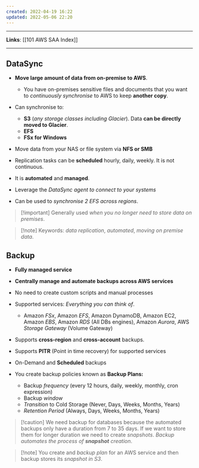 ```yaml
---
created: 2022-04-19 16:22
updated: 2022-05-06 22:20
---
```

---
**Links**: [[101 AWS SAA Index]]

---
## DataSync
- **Move large amount of data from on-premise to AWS**. 
	- You have on-premises sensitive files and documents that you want to *continuously synchronise* to AWS to keep **another copy**.

- Can synchronise to: 
	- **S3** (*any storage classes including Glacier*). Data **can be directly moved to Glacier**.
	- **EFS** 
	- **FSx for Windows**

- Move data from your NAS or file system via **NFS or SMB**
- Replication tasks can be **scheduled** hourly, daily, weekly. It is not continuous.
- It is **automated** and **managed**.
- Leverage the *DataSync agent to connect to your systems*
- Can be used to *synchronise 2 EFS across regions*.

> [!important] Generally used *when you no longer need to store data on premises*.

> [!note] Keywords: *data replication*, *automated*, *moving on premise data*.

## Backup
- **Fully managed service**
- **Centrally manage and automate backups across AWS services**
- No need to create custom scripts and manual processes
- Supported services: *Everything you can think of*.
    - Amazon *FSx*, Amazon *EFS*, Amazon DynamoDB, Amazon EC2, Amazon *EBS*, Amazon *RDS* (AIl DBs engines), Amazon *Aurora*, AWS *Storage Gateway* (Volume Gateway)

- Supports **cross-region** and **cross-account** backups.
- Supports **PITR** (Point in time recovery) for supported services
- On-Demand and **Scheduled** backups

- You create backup policies known as **Backup Plans:**
    -   Backup *frequency* (every 12 hours, daily, weekly, monthly, cron expression)
    -   Backup *window*
    -   *Transition* to Cold Storage (Never, Days, Weeks, Months, Years)
    -   *Retention Period* (Always, Days, Weeks, Months, Years)

> [!caution] We need backup for databases because the automated backups only have a duration from 7 to 35 days. If we want to store them for longer duration we need to create *snapshots*. *Backup automates the process of **snapshot** creation*.

> [!note] You create and *backup plan* for an AWS service and then backup stores its *snapshot in S3*.